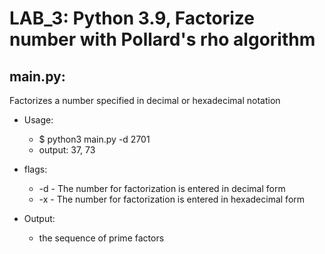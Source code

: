 LAB_3: Python 3.9, Factorize number with Pollard's rho algorithm
=

main.py:
-
Factorizes a number specified in decimal or hexadecimal notation

- Usage: 
  - $ python3 main.py -d 2701
  - output: 37, 73
  

- flags: 
  - -d - The number for factorization is entered in decimal form  
  - -x - The number for factorization is entered in hexadecimal form


- Output: 
  - the sequence of prime factors 